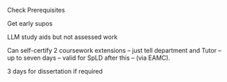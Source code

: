 Check Prerequisites

Get early supos

LLM study aids but not assessed work

Can self-certify 2 coursework extensions – just tell department and Tutor – up to seven days – valid for SpLD after this – (via EAMC).

3 days for dissertation if required

